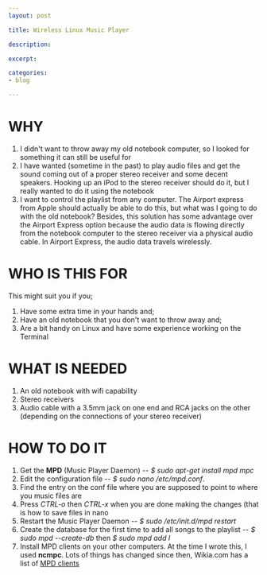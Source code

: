 ```yaml
---
layout: post

title: Wireless Linux Music Player

description: 

excerpt: 

categories:
- blog

---
```


# WHY

1. I didn't want to throw away my old notebook computer, so I looked for something it can still be useful for
2. I have wanted (sometime in the past) to play audio files and get the sound coming out of a proper stereo receiver and some decent speakers. Hooking up an iPod to the stereo receiver should do it, but I really wanted to do it using the notebook
3. I want to control the playlist from any computer. The Airport express from Apple should actually be able to do this, but what was I going to do with the old notebook? Besides, this solution has some advantage over the Airport Express option because the audio data is flowing directly from the notebook computer to the stereo receiver via a physical audio cable. In Airport Express, the audio data travels wirelessly. 


# WHO IS THIS FOR

This might suit you if you;

1. Have some extra time in your hands and;
2. Have an old notebook that you don't want to throw away and;
3. Are a bit handy on Linux and have some experience working on the Terminal

# WHAT IS NEEDED

1. An old notebook with wifi capability
2. Stereo receivers
3. Audio cable with a 3.5mm jack on one end and RCA jacks on the other (depending on the connections of your stereo receiver)

# HOW TO DO IT

1. Get the **MPD** (Music Player Daemon) -- *$ sudo apt-get install mpd mpc*
2. Edit the configuration file -- *$ sudo nano /etc/mpd.conf*.
3. Find the entry on the conf file where you are supposed to point to where you music files are
4. Press *CTRL-o* then *CTRL-x* when you are done making the changes (that is how to save files in nano
5. Restart the Music Player Daemon -- *$ sudo /etc/init.d/mpd restart*
6. Create the database for the first time to add all songs to the playlist -- *$ sudo mpd --create-db* then *$ sudo mpd add l*
7. Install MPD clients on your other computers. At the time I wrote this, I used **ncmpc**. Lots of things has changed since then, Wikia.com has a list of [MPD clients](http://mpd.wikia.com./wiki/Clients)

